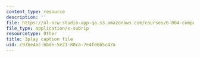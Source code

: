 ```yaml
---
content_type: resource
description: ''
file: https://ol-ocw-studio-app-qa.s3.amazonaws.com/courses/6-004-computation-structures-spring-2017/c97be4ac6bde5e2180ca7e4fd6b5c47a_q38KAGAKORk.vtt
file_type: application/x-subrip
resourcetype: Other
title: 3play caption file
uid: c97be4ac-6bde-5e21-80ca-7e4fd6b5c47a
---
```

